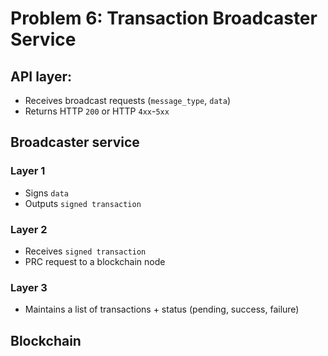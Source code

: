 # Problem 6: Transaction Broadcaster Service
## API layer:
  * Receives broadcast requests (`message_type`, `data`)
  * Returns HTTP `200` or HTTP `4xx`-`5xx`

## Broadcaster service
### Layer 1
  * Signs `data`
  * Outputs `signed transaction`
### Layer 2
  * Receives `signed transaction`
  * PRC request to a blockchain node
### Layer 3
  * Maintains a list of transactions + status (pending, success, failure)

## Blockchain
### 

